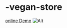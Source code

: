 # -vegan-store
<a href="https://elahesahebanweb.github.io/-vegan-store/">online Demo</a>
![Alt](https://github.com/user-attachments/assets/55a3c577-dfd6-4898-ad20-fc654c8a42e9)
